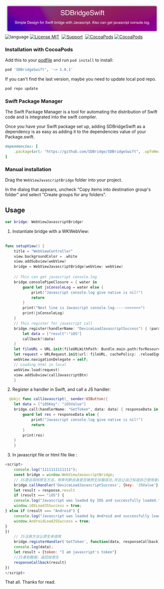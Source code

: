 ![](Resource/SDBridgeSwift.png)
![language](https://img.shields.io/badge/Language-Swift-green)
[![License MIT](https://img.shields.io/badge/license-MIT-FC89CD.svg?style=flat)](https://github.com/SDBridge/SDBridgeSwift/blob/master/JavascriptBridgeSwift/LICENSE)&nbsp;
[![Support](https://img.shields.io/badge/support-iOS%209%2B%20-FB7DEC.svg?style=flat)](https://www.apple.com/nl/ios/)&nbsp;
[![CocoaPods](https://img.shields.io/badge/pod-v1.0.1-green)](http://cocoapods.org/pods/SDBridgeSwift)
[![CocoaPods](https://img.shields.io/badge/support-SwiftPackageManagr-green)](https://www.swift.org/getting-started/#using-the-package-manager)



### Installation with CocoaPods
Add this to your [podfile](https://guides.cocoapods.org/using/getting-started.html) and run `pod install` to install:

```ruby
pod 'SDBridgeSwift', '~> 1.0.1'
```
If you can't find the last version, maybe you need to update local pod repo.
```ruby
pod repo update
```

### Swift Package Manager
The Swift Package Manager is a tool for automating the distribution of Swift code and is integrated into the swift compiler.

Once you have your Swift package set up, adding SDBridgeSwift as a dependency is as easy as adding it to the dependencies value of your Package.swift.
```ruby
dependencies: [
    .package(url: "https://github.com/SDBridge/SDBridgeSwift", .upToNextMajor(from: "1.0.1"))
]
```

### Manual installation
Drag the `WebViewJavascriptBridge` folder into your project.

In the dialog that appears, uncheck "Copy items into destination group's folder" and select "Create groups for any folders".

Usage
-----

```Swift
var bridge: WebViewJavascriptBridge!
```
1) Instantiate bridge with a WKWebView:
```Swift

func setupView() {
    title = "WebViewController"
    view.backgroundColor = .white
    view.addSubview(webView)
    bridge = WebViewJavascriptBridge(webView: webView)
    
    // This can get javascript console.log
    bridge.consolePipeClosure = { water in
        guard let jsConsoleLog = water else {
            print("Javascript console.log give native is nil!")
            return
        }
        print("Next line is Javascript console.log----->>>>>>>")
        print(jsConsoleLog)
    }
    // This register for javascript call
    bridge.register(handlerName: "DeviceLoadJavascriptSuccess") { (parameters, callback) in
        let data = ["result":"iOS"]
        callback?(data)
    }
    let fileURL = URL.init(fileURLWithPath: Bundle.main.path(forResource: "Demo", ofType: "html")!)
    let request = URLRequest.init(url: fileURL, cachePolicy: .reloadIgnoringLocalCacheData, timeoutInterval: 15.0)
    webView.navigationDelegate = self;
    // Loading html in local 
    webView.load(request)
    view.addSubview(callJavascriptBtn)
    }
```

2) Register a handler in Swift, and call a JS handler:

```Swift
  @objc func callJavascript(_ sender:UIButton){
    let data = ["iOSKey": "iOSValue"]
    bridge.call(handlerName: "GetToken", data: data) { responseData in
        guard let res = responseData else {
            print("Javascript console.log give native is nil!")
            return
        }
        print(res)
    }
    }
```
3) In javascript file or html file like :
	
```javascript
<script>
    console.log("1111111111111");
    const bridge = window.WebViewJavascriptBridge;
    // JS尝试调用原生方法，用来判断自身是否被原生加载成功,并且让自己知道自己使用者是在安卓的App中还是在iOS的App中
    bridge.callHandler('DeviceLoadJavascriptSuccess', {key: 'JSValue'}, function(response) {
    let result = response.result
    if (result === "iOS") {
    console.log("Javascript was loaded by IOS and successfully loaded.");
    window.iOSLoadJSSuccess = true;
} else if (result === "Android") {
    console.log("Javascript was loaded by Android and successfully loaded.");
    window.AndroidLoadJSSuccess = true;
}
})
    // JS注册方法让原生来调用
    bridge.registerHandler('GetToken', function(data, responseCallback) {
    console.log(data);
    let result = {token: "I am javascript's token"}
    //JS拿到数据，返回给原生
    responseCallback(result)
})
</script>
```
That all. Thanks for read.
